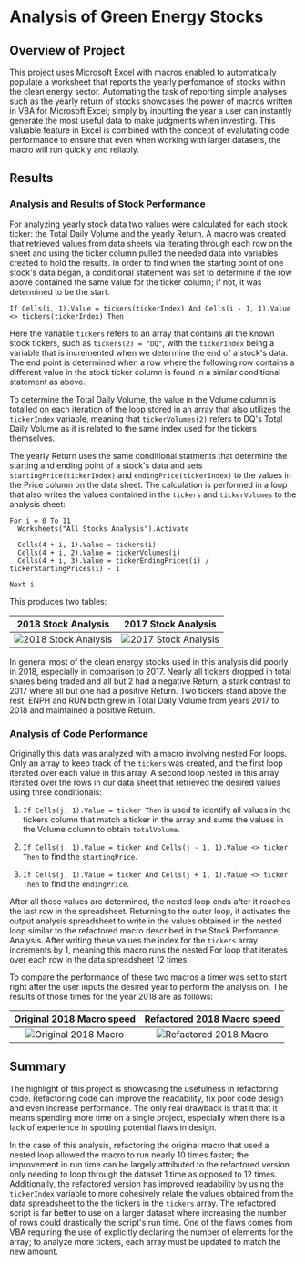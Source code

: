 # Analysis of Green Energy Stocks

## Overview of Project

This project uses Microsoft Excel with macros enabled to automatically populate a worksheet that reports the yearly perfomance of stocks within the clean energy sector. Automating the task of reporting simple analyses such as the yearly return of stocks showcases the power of macros written in VBA for Microsoft Excel; simply by inputting the year a user can instantly generate the most useful data to make judgments when investing. This valuable feature in Excel is combined with the concept of evalutating code performance to ensure that even when working with larger datasets, the macro will run quickly and reliably.

## Results

### Analysis and Results of Stock Performance

For analyzing yearly stock data two values were calculated for each stock ticker: the Total Daily Volume and the yearly Return. A macro was created that retrieved values from data sheets via iterating through each row on the sheet and using the ticker column pulled the needed data into variables created to hold the results. In order to find when the starting point of one stock's data began, a conditional statement was set to determine if the row above contained the same value for the ticker column; if not, it was determined to be the start.

```If Cells(i, 1).Value = tickers(tickerIndex) And Cells(i - 1, 1).Value <> tickers(tickerIndex) Then```

Here the variable `tickers` refers to an array that contains all the known stock tickers, such as `tickers(2) = "DQ"`, with the `tickerIndex` being a variable that is incremented when we determine the end of a stock's data. The end point is determined when a row where the following row contains a different value in the stock ticker column is found in a similar conditional statement as above.

To determine the Total Daily Volume, the value in the Volume column is totalled on each iteration of the loop stored in an array that also utilizes the `tickerIndex` variable, meaning that `tickerVolumes(2)` refers to DQ's Total Daily Volume as it is related to the same index used for the tickers themselves.

The yearly Return uses the same conditional statments that determine the starting and ending point of a stock's data and sets `startingPrice(tickerIndex)` and `endingPrice(tickerIndex)` to the values in the Price column on the data sheet. The calculation is performed in a loop that also writes the values contained in the `tickers` and `tickerVolumes` to the analysis sheet:

```
For i = 0 To 11
  Worksheets("All Stocks Analysis").Activate

  Cells(4 + i, 1).Value = tickers(i)
  Cells(4 + i, 2).Value = tickerVolumes(i)
  Cells(4 + i, 3).Value = tickerEndingPrices(i) / tickerStartingPrices(i) - 1

Next i
```

This produces two tables:

| 2018 Stock Analysis | 2017 Stock Analysis |
| :---: | :---: |
| ![2018 Stock Analysis](/Resources/VBA_2018_stocks.png) | ![2017 Stock Analysis](/Resources/VBA_2017_stocks.png) |

In general most of the clean energy stocks used in this analysis did poorly in 2018, especially in comparison to 2017. Nearly all tickers dropped in total shares being traded and all but 2 had a negative Return, a stark contrast to 2017 where all but one had a positive Return. Two tickers stand above the rest: ENPH and RUN both grew in Total Daily Volume from years 2017 to 2018 and maintained a positive Return.

### Analysis of Code Performance

Originally this data was analyzed with a macro involving nested For loops. Only an array to keep track of the `tickers` was created, and the first loop iterated over each value in this array. A second loop nested in this array iterated over the rows in our data sheet that retrieved the desired values using three conditionals:

1) `If Cells(j, 1).Value = ticker Then` is used to identify all values in the tickers column that match a ticker in the array and sums the values in the Volume column to obtain `totalVolume`.

2) `If Cells(j, 1).Value = ticker And Cells(j - 1, 1).Value <> ticker Then` to find the `startingPrice`.

3) `If Cells(j, 1).Value = ticker And Cells(j + 1, 1).Value <> ticker Then` to find the `endingPrice`.

After all these values are determined, the nested loop ends after it reaches the last row in the spreadsheet. Returning to the outer loop, it activates the output analysis spreadsheet to write in the values obtained in the nested loop similar to the refactored macro described in the Stock Perfomance Analysis. After writing these values the index for the `tickers` array increments by 1, meaning this macro runs the nested For loop that iterates over each row in the data spreadsheet 12 times.

To compare the performance of these two macros a timer was set to start right after the user inputs the desired year to perform the analysis on. The results of those times for the year 2018 are as follows:

| Original 2018 Macro speed | Refactored 2018 Macro speed |
| :---: | :---: |
| ![Original 2018 Macro](/Resources/VBA_Challenge_2018.png) | ![Refactored 2018 Macro](/Resources/VBA_Challenge_2018_Refactored.png) |

## Summary

The highlight of this project is showcasing the usefulness in refactoring code. Refactoring code can improve the readability, fix poor code design and even increase performance. The only real drawback is that it that it means spending more time on a single project, especially when there is a lack of experience in spotting potential flaws in design.

In the case of this analysis, refactoring the original macro that used a nested loop allowed the macro to run nearly 10 times faster; the improvement in run time can be largely attributed to the refactored version only needing to loop through the dataset 1 time as opposed to 12 times. Additionally, the refactored version has improved readability by using the `tickerIndex` variable to more cohesively relate the values obtained from the data spreadsheet to the the tickers in the `tickers` array. The refactored script is far better to use on a larger dataset where increasing the number of rows could drastically the script's run time. One of the flaws comes from VBA requiring the use of explicitly declaring the number of elements for the array; to analyze more tickers, each array must be updated to match the new amount.
